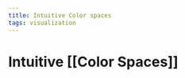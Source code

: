 ```yaml
---
title: Intuitive Color spaces
tags: visualization
---
```


# Intuitive [[Color Spaces]]


















